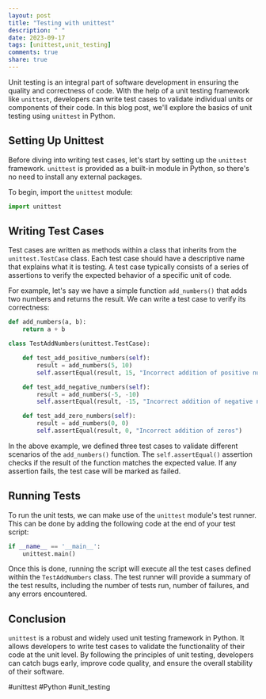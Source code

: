 ```yaml
---
layout: post
title: "Testing with unittest"
description: " "
date: 2023-09-17
tags: [unittest,unit_testing]
comments: true
share: true
---
```


Unit testing is an integral part of software development in ensuring the quality and correctness of code. With the help of a unit testing framework like `unittest`, developers can write test cases to validate individual units or components of their code. In this blog post, we'll explore the basics of unit testing using `unittest` in Python.

## Setting Up Unittest

Before diving into writing test cases, let's start by setting up the `unittest` framework. `unittest` is provided as a built-in module in Python, so there's no need to install any external packages.

To begin, import the `unittest` module:

```python
import unittest
```

## Writing Test Cases

Test cases are written as methods within a class that inherits from the `unittest.TestCase` class. Each test case should have a descriptive name that explains what it is testing. A test case typically consists of a series of assertions to verify the expected behavior of a specific unit of code.

For example, let's say we have a simple function `add_numbers()` that adds two numbers and returns the result. We can write a test case to verify its correctness:

```python
def add_numbers(a, b):
    return a + b

class TestAddNumbers(unittest.TestCase):

    def test_add_positive_numbers(self):
        result = add_numbers(5, 10)
        self.assertEqual(result, 15, "Incorrect addition of positive numbers")

    def test_add_negative_numbers(self):
        result = add_numbers(-5, -10)
        self.assertEqual(result, -15, "Incorrect addition of negative numbers")

    def test_add_zero_numbers(self):
        result = add_numbers(0, 0)
        self.assertEqual(result, 0, "Incorrect addition of zeros")
```

In the above example, we defined three test cases to validate different scenarios of the `add_numbers()` function. The `self.assertEqual()` assertion checks if the result of the function matches the expected value. If any assertion fails, the test case will be marked as failed.

## Running Tests

To run the unit tests, we can make use of the `unittest` module's test runner. This can be done by adding the following code at the end of your test script:

```python
if __name__ == '__main__':
    unittest.main()
```

Once this is done, running the script will execute all the test cases defined within the `TestAddNumbers` class. The test runner will provide a summary of the test results, including the number of tests run, number of failures, and any errors encountered.

## Conclusion

`unittest` is a robust and widely used unit testing framework in Python. It allows developers to write test cases to validate the functionality of their code at the unit level. By following the principles of unit testing, developers can catch bugs early, improve code quality, and ensure the overall stability of their software.

#unittest #Python #unit_testing